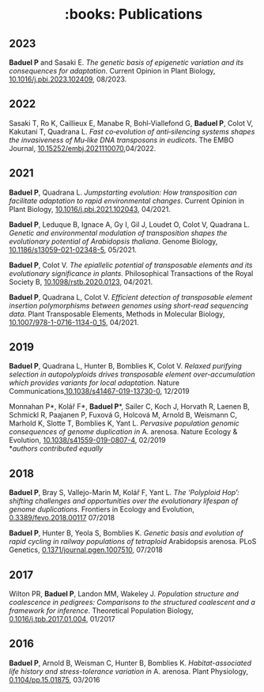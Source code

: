 <br>

<!-- <p align="center"><img src="/images/Logo-publi.png" width="80"></p> -->

<h1 align="center"> :books:  
 Publications </h1>

## 2023

**Baduel P** and Sasaki E. _The genetic basis of epigenetic variation and its consequences for adaptation_. Current Opinion in Plant Biology, [10.1016/j.pbi.2023.102409](https://doi.org/10.1016/j.pbi.2023.102409), 08/2023.

## 2022

Sasaki T, Ro K, Caillieux E, Manabe R, Bohl‐Viallefond G, **Baduel P**, Colot V, Kakutani T, Quadrana L. _Fast co‐evolution of anti‐silencing systems shapes the invasiveness of Mu‐like DNA transposons in eudicots_. The EMBO Journal, [10.15252/embj.2021110070](https://doi.org/10.15252/embj.2021110070),04/2022.

## 2021

**Baduel P**, Quadrana L. _Jumpstarting evolution: How transposition can facilitate adaptation to rapid environmental changes_. Current Opinion in Plant Biology, [10.1016/j.pbi.2021.102043](https://doi.org/10.1016/j.pbi.2021.102043), 04/2021.

**Baduel P**, Leduque B, Ignace A, Gy I, Gil J, Loudet O, Colot V, Quadrana L. _Genetic and environmental modulation of transposition shapes the evolutionary potential of Arabidopsis thaliana_. Genome Biology, [10.1186/s13059-021-02348-5](https://doi.org/10.1186/s13059-021-02348-5), 05/2021. 

**Baduel P**, Colot V. _The epiallelic potential of transposable elements and its evolutionary significance in plants_. Philosophical Transactions of the Royal Society B, [10.1098/rstb.2020.0123](https://doi.org/10.1098/rstb.2020.0123), 04/2021.

**Baduel P**, Quadrana L, Colot V. _Efficient detection of transposable element insertion polymorphisms between genomes using short-read sequencing data_. Plant Transposable Elements, Methods in Molecular Biology, [10.1007/978-1-0716-1134-0_15](https://doi.org/10.1007/978-1-0716-1134-0_15), 04/2021.


## 2019
**Baduel P**, Quadrana L, Hunter B, Bomblies K, Colot V. _Relaxed purifying selection in autopolyploids drives transposable element over-accumulation which provides variants for local adaptation_. Nature Communications,[10.1038/s41467-019-13730-0](https://doi.org/10.1038/s41467-019-13730-0), 12/2019
 
Monnahan P\*, Kolář F\*, **Baduel P**\*, Sailer C, Koch J, Horvath R, Laenen B, Schmickl R, Paajanen P, Fuxová G, Holcová M, Arnold B, Weismann C, Marhold K, Slotte T, Bomblies K, Yant L. _Pervasive population genomic consequences of genome duplication in_ A. arenosa. Nature Ecology & Evolution, [10.1038/s41559-019-0807-4](https://doi.org/10.1038/s41559-019-0807-4), 02/2019  
*_authors contributed equally_

## 2018
**Baduel P**, Bray S, Vallejo-Marin M, Kolář F, Yant L. _The ‘Polyploid Hop’: shifting challenges and opportunities over the evolutionary lifespan of genome duplications_. Frontiers in Ecology and Evolution, [0.3389/fevo.2018.00117](https://doi.org/10.3389/fevo.2018.00117) 07/2018

**Baduel P**, Hunter B, Yeola S, Bomblies K. _Genetic basis and evolution of rapid cycling in railway populations of tetraploid_
 Arabidopsis arenosa. PLoS Genetics, [0.1371/journal.pgen.1007510](https://doi.org/10.1371/journal.pgen.1007510), 07/2018
 
## 2017
Wilton PR, **Baduel P**, Landon MM, Wakeley J. _Population structure and coalescence in pedigrees: Comparisons to the structured coalescent and a framework for inference_. Theoretical Population Biology, [0.1016/j.tpb.2017.01.004](https://doi.org/10.1016/j.tpb.2017.01.004), 01/2017

## 2016
**Baduel P**, Arnold B, Weisman C, Hunter B, Bomblies K. _Habitat-associated life history and stress-tolerance variation in_ A. arenosa. Plant Physiology, [0.1104/pp.15.01875](https://doi.org/10.1104/pp.15.01875), 03/2016
